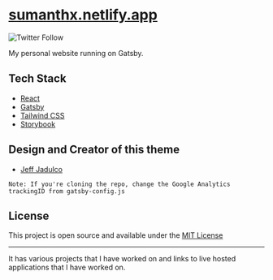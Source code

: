 # [sumanthx.netlify.app](https://sumanthx.netlify.app)


![Twitter Follow](https://img.shields.io/twitter/follow/Sumanth82942930?style=social)

My personal website running on Gatsby.

## Tech Stack

- [React](https://reactjs.org/)
- [Gatsby](https://www.gatsbyjs.org/)
- [Tailwind CSS](https://tailwindcss.com/)
- [Storybook](https://storybook.js.org/)

## Design and Creator of this theme

- [Jeff Jadulco](https://jeffjadulco.com)

`Note: If you're cloning the repo, change the Google Analytics trackingID from gatsby-config.js`

## License

This project is open source and available under the [MIT License](LICENSE)

---
It has various projects that I have worked on and links to live hosted applications that I have worked on.
